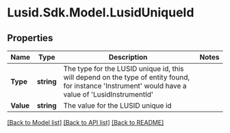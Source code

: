 # Lusid.Sdk.Model.LusidUniqueId

## Properties

Name | Type | Description | Notes
------------ | ------------- | ------------- | -------------
**Type** | **string** | The type for the LUSID unique id, this will depend on the type of entity found, for instance &#39;Instrument&#39; would have a value of &#39;LusidInstrumentId&#39; | 
**Value** | **string** | The value for the LUSID unique id | 

[[Back to Model list]](../README.md#documentation-for-models) [[Back to API list]](../README.md#documentation-for-api-endpoints) [[Back to README]](../README.md)

